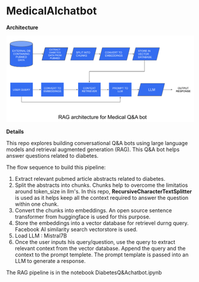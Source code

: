 # MedicalAIchatbot

**Architecture**

![](https://github.com/Vishnusai4/MedicalAIchatbot/blob/main/data/RAG%20Architecture%20for%20Medical%20Q%26A%20bot-1.png)

**Details**

This repo explores building conversational Q&A bots using large language models and retrieval augmented generation (RAG). This Q&A bot helps answer questions related to diabetes.

The flow sequence to build this pipeline:
1. Extract relevant pubmed article abstracts related to diabetes.
2. Split the abstracts into chunks. Chunks help to overcome the limitatios around token_size in llm's. In this repo, **RecursiveCharacterTextSplitter** is used as it helps keep all the context required to answer the question within one chunk.
3. Convert the chunks into embeddings. An open source sentence transformer from huggingface is used for this purpose.
4. Store the embeddings into a vector database for retrievel durng query. Facebook AI similarity search vectorstore is used.
5. Load LLM : Mistral7B
6. Once the user inputs his query/question, use the query to extract relevant context from the vector database. Append the query and the context to the prompt templete. The prompt template is passed into an LLM to generate a response.

The RAG pipeline is in the notebook DiabetesQ&Achatbot.ipynb
